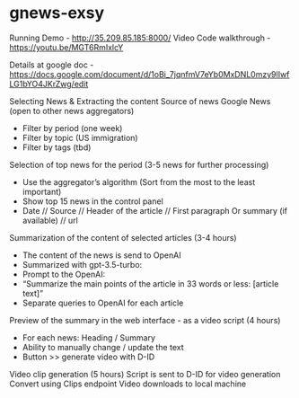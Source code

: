 # gnews-exsy

Running Demo - http://35.209.85.185:8000/
Video Code walkthrough - https://youtu.be/MGT6RmIxlcY

Details at google doc - https://docs.google.com/document/d/1oBi_7jqnfmV7eYb0MxDNL0mzy9lIwfLG1bYO4JKrZwg/edit


Selecting News & Extracting the content
Source of news
Google News (open to other news aggregators)
- Filter by period (one week)
- Filter by topic (US immigration)
- Filter by tags (tbd)

Selection of top news for the period (3-5 news for further processing)
- Use the aggregator’s algorithm (Sort from the most to the least important)
- Show top 15 news in the control panel
- Date // Source // Header of the article // First paragraph Or summary (if available) // url

Summarization of the content of selected articles (3-4 hours)
- The content of the news is send to OpenAI
- Summarized with gpt-3.5-turbo:
- Prompt to the OpenAI:
- “Summarize the main points of the article in 33 words or less: [article text]”
- Separate queries to OpenAI for each article

Preview of the summary in the web interface - as a video script (4 hours)
- For each news: Heading / Summary
- Ability to manually change / update the text
- Button >> generate video with D-ID

Video clip generation (5 hours)
Script is sent to D-ID for video generation
Convert using Clips endpoint
Video downloads to local machine
